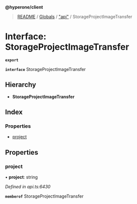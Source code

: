 **@hyperone/client**

> [README](../README.md) / [Globals](../globals.md) / ["api"](../modules/_api_.md) / StorageProjectImageTransfer

# Interface: StorageProjectImageTransfer

**`export`** 

**`interface`** StorageProjectImageTransfer

## Hierarchy

* **StorageProjectImageTransfer**

## Index

### Properties

* [project](_api_.storageprojectimagetransfer.md#project)

## Properties

### project

•  **project**: string

*Defined in api.ts:6430*

**`memberof`** StorageProjectImageTransfer
